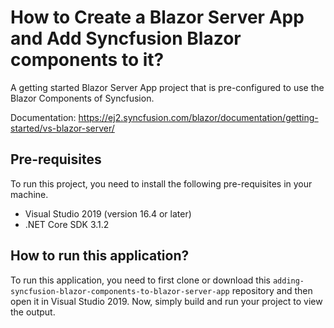 # How to Create a Blazor Server App and Add Syncfusion Blazor components to it?
A getting started Blazor Server App project that is pre-configured to use the Blazor Components of Syncfusion.

Documentation: https://ej2.syncfusion.com/blazor/documentation/getting-started/vs-blazor-server/

## Pre-requisites
To run this project, you need to install the following pre-requisites in your machine.
* Visual Studio 2019 (version 16.4 or later)
* .NET Core SDK 3.1.2

## How to run this application?
To run this application, you need to first clone or download this `adding-syncfusion-blazor-components-to-blazor-server-app` repository and then open it in  Visual Studio 2019. Now, simply build and run your project to view the output.

